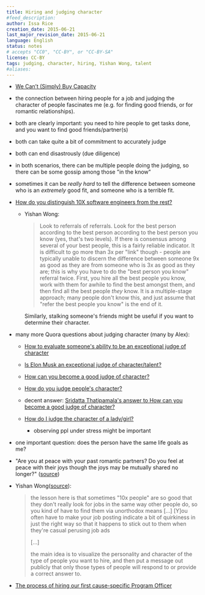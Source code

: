```yaml
---
title: Hiring and judging character
#feed_description: 
author: Issa Rice
creation_date: 2015-06-21
last_major_revision_date: 2015-06-21
language: English
status: notes
# accepts "CC0", "CC-BY", or "CC-BY-SA"
license: CC-BY
tags: judging, character, hiring, Yishan Wong, talent
#aliases: 
---
```


- [We Can’t \(Simply\) Buy Capacity](http://blog.givewell.org/2013/08/29/we-cant-simply-buy-capacity/)
- the connection between hiring people for a job and judging the
  character of people fascinates me (e.g. for finding good friends, or
  for romantic relationships).
- both are clearly important: you need to hire people to get tasks done,
  and you want to find good friends/partner(s)
- both can take quite a bit of commitment to accurately judge
- both can end disastrously (due diligence)
- in both scenarios, there can be multiple people doing the judging, so
  there can be some gossip among those "in the know"
- sometimes it can be *really hard* to tell the difference between
  someone who is an *extremely* good fit, and someone who is a terrible
  fit.
- [How do you distinguish 10X software engineers from the rest?](https://www.quora.com/How-do-you-distinguish-10X-software-engineers-from-the-rest)

    - Yishan Wong:

        > Look to referrals of referrals.  Look for the best person
        > according to the best person according to the best person you
        > know (yes, that's two levels).  If there is consensus among
        > several of your best people, this is a fairly reliable
        > indicator.  It is difficult to go more than 3x per "link"
        > though - people are typically unable to discern the difference
        > between someone 9x as good as they are from someone who is 3x
        > as good as they are; this is why you have to do the "best
        > person you know" referral twice.  First, you hire all the best
        > people you know, work with them for awhile to find the best
        > amongst them, and then find all the best people *they* know. 
        > It is a multiple-stage approach; many people don't know this,
        > and just assume that "refer the best people you know" is the
        > end of it.

        Similarly, stalking someone's friends might be useful if you
        want to determine their character.

- many more Quora questions about judging character (many by Alex):

    - [How to evaluate someone's ability to be an exceptional judge of character](https://www.quora.com/Judging-Character/How-do-you-evaluate-someones-ability-to-be-an-exceptional-judge-of-character)
    - [Is Elon Musk an exceptional judge of character/talent?](https://www.quora.com/Is-Elon-Musk-an-exceptional-judge-of-character-talent)
    - [How can you become a good judge of character?](https://www.quora.com/How-can-you-become-a-good-judge-of-character)
    - [How do you judge people's character?](https://www.quora.com/How-do-you-judge-peoples-character)
    - decent answer: [Sridatta Thatipamala's answer to How can you become a good judge of character?](https://www.quora.com/How-can-you-become-a-good-judge-of-character/answer/Sridatta-Thatipamala)
    - [How do I judge the character of a lady/girl?](https://www.quora.com/How-do-I-judge-the-character-of-a-lady-girl)

        - observing ppl under stress might be important

- one important question: does the person have the same life goals as me?

- "Are you at peace with your past romantic partners? Do you feel at peace with their joys though the joys may be mutually shared no longer?" ([source](https://www.quora.com/What-single-question-would-you-ask-someone-if-you-were-trying-to-find-out-if-they-are-a-good-person/answer/Chantal-Murthy-1))

- Yishan Wong([source](https://www.quora.com/What-is-the-best-way-to-indicate-in-a-job-posting-that-youre-looking-for-10x-or-ninja-type-people/answer/Yishan-Wong)):

    > the lesson here is that sometimes "10x people" are so good that
    > they don't really look for jobs in the same way other people do,
    > so you kind of have to find them via unorthodox means [...] [Y]ou
    > often have to make your job posting indicate a bit of quirkiness
    > in just the right way so that it happens to stick out to them when
    > they're casual perusing job ads 
    >
    > [...]
    >
    > the main idea is to visualize the personality and character of the
    > type of people you want to hire, and then put a message out
    > publicly that only those types of people will respond to or
    > provide a correct answer to.

- [The process of hiring our first cause-specific Program Officer](http://blog.givewell.org/2015/09/03/the-process-of-hiring-our-first-cause-specific-program-officer/)
